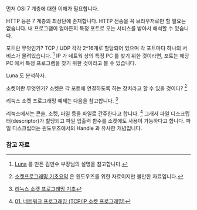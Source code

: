 먼저 OSI 7 계층에 대한 이해가 필요합니다. 

HTTP 등은 7 계층의 최상단에 존재합니다. HTTP 전송을 꼭 브라우저로만 할 필요는 없습니다. 내 프로그램이 얼마든지 특정 포트로 오는 서비스를 받아서 해석할 수 있습니다.

포트란 무엇인가? TCP / UDP 각각 2^16개로 할당되어 있으며 각 포트마다 하나의 서비스가 물려있습니다. [^luna] IP 가 네트웍 상의 특정 PC 를 찾기 위한 것이라면, 포트는 해당 PC 에서 특정 프로그램을 찾기 위한 것이라고 볼 수 있습니다.

Luna 도 분석하자.

소켓이란 무엇인가? 소켓은 각 포트에 연결하도록 하는 장치라고 할 수 있을 것이다? [^ss-40765344]

리눅스 소켓 프로그래밍 예제는 다음을 참고합니다. [^ss-60722984]

리눅스에서는 콘솔, 소켓, 파일 등을 파일로 간주한다고 합니다. [^smeffect-01] 그래서 파일 디스크립터(descriptor)가 할당되고 파일 입출력 함수를 소켓에도 사용이 가능하다고 합니다. 파일 디스크립터는 윈도우즈에서의 Handle 과 유사한 개념입니다. 

### 참고 자료

[^ss-40765344]: [소켓프로그래밍 기초요약](https://pt.slideshare.net/ssusereb4897/ss-40765344) 은 윈도우즈를 위한 자료이지만 볼만한 자료입니다.

[^luna]: [Luna](https://github.com/kmansoo/Luna) 를 만든 김만수 부장님의 설명을 참고합니다.

[^ss-60722984]: [리눅스 소켓 프로그래밍 기초](https://pt.slideshare.net/LuckyYoWu/ss-60722984)

[^smeffect-01]: [01. 네트워크 프로그래밍 (TCP/IP 소켓 프로그래밍)](http://smeffect.tistory.com/entry/01-네트워크-프로그래밍-TCPIP-소켓-프로그래밍)